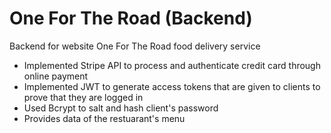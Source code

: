 # One For The Road (Backend)

Backend for website One For The Road food delivery service

- Implemented Stripe API to process and authenticate credit card through online payment
- Implemented JWT to generate access tokens that are given to clients to prove that they are logged in
- Used Bcrypt to salt and hash client's password
- Provides data of the restuarant's menu
